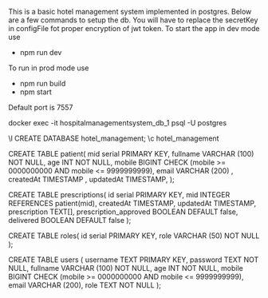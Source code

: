 

This is a basic hotel management system implemented in postgres. 
Below are a few commands to setup the db.
You will have to replace the secretKey in configFile fot proper encryption of jwt token.
To start the app in dev mode use
   * npm run dev

To run in prod mode use
   * npm run build
   * npm start

Default port is 7557



docker exec -it hospitalmanagementsystem_db_1 psql -U postgres

\l
CREATE DATABASE hotel_management;
\c hotel_management

CREATE TABLE patient(
   mid serial PRIMARY KEY,
   fullname VARCHAR (100) NOT NULL,
   age INT NOT NULL, 
   mobile BIGINT CHECK (mobile >= 0000000000 AND mobile <= 9999999999),
   email VARCHAR (200) ,
   createdAt TIMESTAMP ,
   updatedAt TIMESTAMP,
);

CREATE TABLE prescriptions(
   id serial PRIMARY KEY,
   mid INTEGER REFERENCES patient(mid),
   createdAt TIMESTAMP,
   updatedAt TIMESTAMP,
   prescription TEXT[],
   prescription_approved BOOLEAN DEFAULT false,
   delivered BOOLEAN DEFAULT false
);


CREATE TABLE roles(
   id serial PRIMARY KEY,
   role VARCHAR (50) NOT NULL
);

CREATE TABLE users (
   username TEXT PRIMARY KEY,
   password TEXT NOT NULL,
   fullname VARCHAR (100) NOT NULL,
   age INT NOT NULL, 
   mobile BIGINT CHECK (mobile >= 0000000000 AND mobile <= 9999999999),
   email VARCHAR (200),
   role TEXT NOT NULL
);

